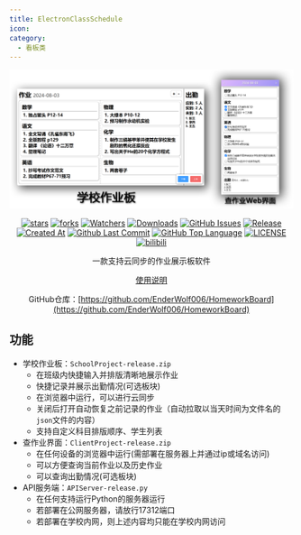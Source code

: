 ```yaml
---
title: ElectronClassSchedule
icon: 
category:
  - 看板类
---
```


<div align="center">

![screenshot](https://github.com/EnderWolf006/HomeworkBoard/blob/main/ReadMeImages/img.png)

[![stars](https://img.shields.io/github/stars/EnderWolf006/HomeworkBoard?label=Stars)](https://github.com/EnderWolf006/HomeworkBoard) [![forks](https://img.shields.io/github/forks/EnderWolf006/HomeworkBoard?label=Forks)](https://github.com/EnderWolf006/HomeworkBoard) [![Watchers](https://img.shields.io/github/watchers/EnderWolf006/HomeworkBoard?style=social)](https://github.com/EnderWolf006/HomeworkBoard/watchers) [![Downloads](https://img.shields.io/github/downloads/EnderWolf006/HomeworkBoard/total?style=social&label=Downloads&logo=github)](https://github.com/EnderWolf006/HomeworkBoard/releases/latest) [![GitHub Issues](https://img.shields.io/github/issues-search/EnderWolf006/HomeworkBoard?query=is%3Aopen&style=flat&logo=github&label=Issues&color=%233fb950)](https://github.com/EnderWolf006/HomeworkBoard/issues) [![Release](https://img.shields.io/github/v/release/EnderWolf006/HomeworkBoard?style=flat&color=%233fb950&label=正式版)](https://github.com/EnderWolf006/HomeworkBoard/releases/latest) [![Created At](https://img.shields.io/github/created-at/EnderWolf006/HomeworkBoard)](https://github.com/EnderWolf006/HomeworkBoard) [![Github Last Commit](https://img.shields.io/github/last-commit/EnderWolf006/HomeworkBoard)](https://github.com/EnderWolf006/HomeworkBoard/commits/main) [![GitHub Top Language](https://img.shields.io/github/languages/top/EnderWolf006/HomeworkBoard)](https://github.com/EnderWolf006/HomeworkBoard) [![LICENSE](https://img.shields.io/badge/License-GPL--3.0-red.svg "LICENSE")](https://github.com/EnderWolf006/HomeworkBoard/blob/main/LICENSE) [![bilibili](https://img.shields.io/badge/-UP%E4%B8%BB%EF%BD%9CEnder_Wolf-%23FB7299?style=flat&logo=bilibili)](https://space.bilibili.com/3494364340816031)

一款支持云同步的作业展示板软件

[使用说明](https://github.com/EnderWolf006/HomeworkBoard?tab=readme-ov-file#%E9%A3%9F%E7%94%A8%E8%AF%B4%E6%98%8E)

GitHub仓库：[https://github.com/EnderWolf006/HomeworkBoard](https://github.com/EnderWolf006/HomeworkBoard)

</div>

## 功能
- 学校作业板：`SchoolProject-release.zip`
  - 在班级内快捷输入并排版清晰地展示作业
  - 快捷记录并展示出勤情况(可选板块)
  - 在浏览器中运行，可以进行云同步
  - 关闭后打开自动恢复之前记录的作业（自动拉取以当天时间为文件名的`json`文件的内容）
  - 支持自定义科目排版顺序、学生列表
- 查作业界面：`ClientProject-release.zip`
  - 在任何设备的浏览器中运行(需部署在服务器上并通过ip或域名访问)
  - 可以方便查询当前作业以及历史作业
  - 可以查询出勤情况(可选板块)
- API服务端：`APIServer-release.py`
  - 在任何支持运行Python的服务器运行
  - 若部署在公网服务器，请放行17312端口
  - 若部署在学校内网，则上述内容均只能在学校内网访问
